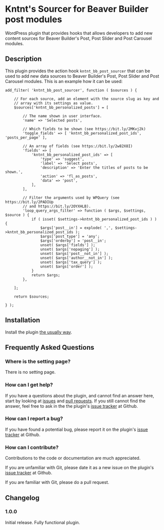 # Kntnt's Sourcer for Beaver Builder post modules

WordPress plugin that provides hooks that allows developers to add new content sources for Beaver Builder's Post, Post Slider and Post Carousel modules.

## Description

This plugin provides the action hook `kntnt_bb_post_sourcer` that can be used
to add new data sources to Beaver Builder's Post, Post Slider and Post Carousel
modules. This is an example how it can be used:

    add_filter( 'kntnt_bb_post_sourcer', function ( $sources ) {
    
    	// For each source, add an element with the source slug as key and
    	// array with its settings as value.
    	$sources['kntnt_bb_personalized_posts'] = [
    
    		// The name shown in user interface.
    		'name' => 'Selected posts',
    
    		// Which fields to be shown (see https://bit.ly/2MKvj2k)
    		'toggle_fields' => [ 'kntnt_bb_personalized_post_ids', 'posts_per_page' ],
    
    		// An array of fields (see https://bit.ly/2w82X8I)
    		'fields' => [
    			'kntnt_bb_personalized_post_ids' => [
    				'type' => 'suggest',
    				'label' => 'Select posts',
    				'description' => 'Enter the titles of posts to be shown.',
    				'action' => 'fl_as_posts',
    				'data' => 'post',
    			],
    		],
    
    		// Filter the arguments used by WPQuery (see https://bit.ly/2PADIUp
    		// and https://bit.ly/2OYXHLB).
    		'loop_query_args_filter' => function ( $args, $settings, $source ) {
    			if ( isset( $settings->kntnt_bb_personalized_post_ids ) ) {
    				$args['post__in'] = explode( ',', $settings->kntnt_bb_personalized_post_ids );
    				$args['post_type'] = 'any';
    				$args['orderby'] = 'post__in';
    				unset( $args['fields'] );
    				unset( $args['nopaging'] );
    				unset( $args['post__not_in'] );
    				unset( $args['author__not_in'] );
    				unset( $args['tax_query'] );
    				unset( $args['order'] );
    			}
    			return $args;
    		},
    
    	];
    
    	return $sources;
    
    } );

## Installation

Install the plugin [the usually way](https://codex.wordpress.org/Managing_Plugins#Installing_Plugins).

## Frequently Asked Questions

### Where is the setting page?

There is no setting page.

### How can I get help?

If you have a questions about the plugin, and cannot find an answer here, start by looking at [issues](https://github.com/Kntnt/kntnt-bb-post-sourcer/issues) and [pull requests](https://github.com/Kntnt/kntnt-bb-post-sourcer/pulls). If you still cannot find the answer, feel free to ask in the the plugin's [issue tracker](https://github.com/Kntnt/kntnt-bb-post-sourcer/issues) at Github.

### How can I report a bug?

If you have found a potential bug, please report it on the plugin's [issue tracker](https://github.com/Kntnt/kntnt-bb-post-sourcer/issues) at Github.

### How can I contribute?

Contributions to the code or documentation are much appreciated.

If you are unfamiliar with Git, please date it as a new issue on the plugin's [issue tracker](https://github.com/Kntnt/kntnt-bb-post-sourcer/issues) at Github.

If you are familiar with Git, please do a pull request.

## Changelog

### 1.0.0

Initial release. Fully functional plugin.
